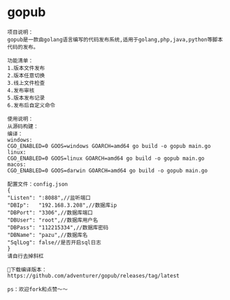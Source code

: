 # gopub
	项目说明：
	gopub是一款由golang语言编写的代码发布系统,适用于golang,php,java,python等脚本代码的发布。

	功能清单：
	1.版本文件发布
	2.版本任意切换
	3.线上文件检查
	4.发布审核
	5.版本发布记录
	6.发布后自定义命令

	使用说明：
	从源码构建：
	编译：
	windows:
	CGO_ENABLED=0 GOOS=windows GOARCH=amd64 go build -o gopub main.go
	linux:
	CGO_ENABLED=0 GOOS=linux GOARCH=amd64 go build -o gopub main.go
	macos:
	CGO_ENABLED=0 GOOS=darwin GOARCH=amd64 go build -o gopub main.go

	配置文件：config.json
	{
	"Listen": ":8088",//监听端口
	"DBIp":   "192.168.3.208",//数据库ip
	"DBPort": "3306",//数据库端口
	"DBUser": "root",//数据库用户名
	"DBPass": "112215334",//数据库密码
	"DBName": "pazu",//数据库名
	"SqlLog": false//是否开启sql日志
	}
	请自行去掉斜杠

	下载编译版本：
	https://github.com/adventurer/gopub/releases/tag/latest

	ps：欢迎fork和点赞～～
